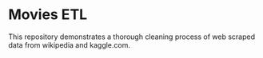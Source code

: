 # Movies ETL
This repository demonstrates a thorough cleaning process of web scraped data from wikipedia and kaggle.com. 
